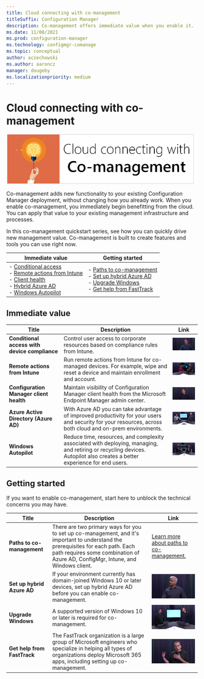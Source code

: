 ```yaml
---
title: Cloud connecting with co-management
titleSuffix: Configuration Manager
description: Co-management offers immediate value when you enable it.
ms.date: 11/08/2021
ms.prod: configuration-manager
ms.technology: configmgr-comanage
ms.topic: conceptual
author: aczechowski
ms.author: aaroncz
manager: dougeby
ms.localizationpriority: medium
---
```


# Cloud connecting with co-management

![Blastoff series banner.](media/blastoff-banner.png)

Co-management adds new functionality to your existing Configuration Manager deployment, without changing how you already work. When you enable co-management, you immediately begin benefitting from the cloud. You can apply that value to your existing management infrastructure and processes.

In this co-management quickstart series, see how you can quickly drive new management value. Co-management is built to create features and tools you can use right now.

<!--In the following video, Microsoft corporate vice president Brad Anderson introduces this co-management series:

> [!VIDEO https://channel9.msdn.com/Series/Endpoint-Zone/Cloud-Connecting-with-Co-Management/player] -->

| Immediate value | Getting started |
|-----------------|-----------------|
| - [Conditional access](#bkmk_ca)<br> - [Remote actions from Intune](#bkmk_remote)<br> - [Client health](#bkmk_client-health)<br> - [Hybrid Azure AD](#bkmk_hybrid-aad)<br> - [Windows Autopilot](#bkmk_autopilot) | - [Paths to co-management](#bkmk_paths)<br> - [Set up hybrid Azure AD](#bkmk_setup-hybrid-aad)<br> - [Upgrade Windows](#bkmk_upgrade-win10)<br> - [Get help from FastTrack](#bkmk_fasttrack) |

## Immediate value

|Title |Description |Link |
|-|-|-|
| <a name="bkmk_ca"></a>**Conditional access with device compliance** | Control user access to corporate resources based on compliance rules from Intune. | [![Thumbnail of conditional access video.](media/thumbnail-conditional-access.png)](quickstart-conditional-access.md) |
| <a name="bkmk_remote"></a>**Remote actions from Intune** | Run remote actions from Intune for co-managed devices. For example, wipe and reset a device and maintain enrollment and account. | [![Thumbnail of remote actions video.](media/thumbnail-remote-action.png)](quickstart-remote-actions.md) |
| <a name="bkmk_client-health"></a>**Configuration Manager client health** | Maintain visibility of Configuration Manager client health from the Microsoft Endpoint Manager admin center. | [![Thumbnail of client health video.](media/thumbnail-client-health.png)](quickstart-client-health.md) |
| <a name="bkmk_hybrid-aad"></a>**Azure Active Directory (Azure AD)** | With Azure AD you can take advantage of improved productivity for your users and security for your resources, across both cloud and on-prem environments. | [![Thumbnail of hybrid Azure AD video.](media/thumbnail-azure-ad.png)](quickstart-hybrid-aad.md) |
| <a name="bkmk_autopilot"></a>**Windows Autopilot** | Reduce time, resources, and complexity associated with deploying, managing, and retiring or recycling devices. Autopilot also creates a better experience for end users. | [![Thumbnail of Windows Autopilot video.](media/thumbnail-autopilot.png)](quickstart-autopilot.md) |

## Getting started

If you want to enable co-management, start here to unblock the technical concerns you may have.

|Title |Description |Link |
|-|-|-|
| <a name="bkmk_paths"></a>**Paths to co-management** | There are two primary ways for you to set up co-management, and it's important to understand the prerequisites for each path.  Each path requires some combination of Azure AD, ConfigMgr, Intune, and Windows client. | [Learn more about paths to co-management.](quickstart-paths.md) |
| <a name="bkmk_setup-hybrid-aad"></a>**Set up hybrid Azure AD** | If your environment currently has domain-joined Windows 10 or later devices, set up hybrid Azure AD before you can enable co-management. | [![Thumbnail of hybrid Azure AD set up video.](media/thumbnail-setup-azure-ad.png)](quickstart-setup-hybrid-aad.md) |
| <a name="bkmk_upgrade-win10"></a>**Upgrade Windows** | A supported version of Windows 10 or later is required for co-management. | [![Thumbnail of upgrade Windows 10 video.](media/thumbnail-upgrade-win10.png)](quickstart-upgrade-win10.md) |
| <a name="bkmk_fasttrack"></a>**Get help from FastTrack** | The FastTrack organization is a large group of Microsoft engineers who specialize in helping all types of organizations deploy Microsoft 365 apps, including setting up co-management. | [![Thumbnail of FastTrack video.](media/thumbnail-fasttrack.png)](quickstart-fasttrack.md) |
